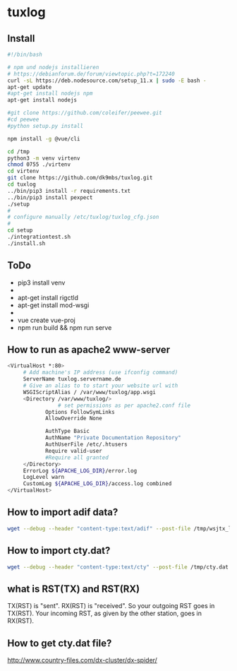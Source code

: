 # tuxlog

## Install
```bash
#!/bin/bash

# npm und nodejs installieren
# https://debianforum.de/forum/viewtopic.php?t=172240
curl -sL https://deb.nodesource.com/setup_11.x | sudo -E bash -
apt-get update
#apt-get install nodejs npm
apt-get install nodejs

#git clone https://github.com/coleifer/peewee.git
#cd peewee
#python setup.py install

npm install -g @vue/cli

cd /tmp
python3 -m venv virtenv
chmod 0755 ./virtenv
cd virtenv
git clone https://github.com/dk9mbs/tuxlog.git
cd tuxlog
../bin/pip3 install -r requirements.txt
../bin/pip3 install pexpect
./setup
#
# configure manually /etc/tuxlog/tuxlog_cfg.json
#
cd setup
./integrationtest.sh
./install.sh
```


## ToDo

* pip3 install venv
* 
* apt-get install rigctld
* apt-get install mod-wsgi
* 
* vue create vue-proj
* npm run build && npm run serve 

## How to run as apache2 www-server

```bash
<VirtualHost *:80>
     # Add machine's IP address (use ifconfig command)
     ServerName tuxlog.servername.de
     # Give an alias to to start your website url with
     WSGIScriptAlias / /var/www/tuxlog/app.wsgi
     <Directory /var/www/tuxlog/>
                # set permissions as per apache2.conf file
            Options FollowSymLinks
            AllowOverride None

            AuthType Basic
            AuthName "Private Documentation Repository"
            AuthUserFile /etc/.htusers
            Require valid-user
            #Require all granted
     </Directory>
     ErrorLog ${APACHE_LOG_DIR}/error.log
     LogLevel warn
     CustomLog ${APACHE_LOG_DIR}/access.log combined
</VirtualHost>
```


## How to import adif data?

```bash
wget --debug --header "content-type:text/adif" --post-file /tmp/wsjtx_log.adi -O - http://username:password@localhost:80/api/v1.0/import/LogLogs?logbook_id=dk9mbs 
```
## How to import cty.dat?

```bash
wget --debug --header "content-type:text/cty" --post-file /tmp/cty.dat -O -http://username:password@localhost:5000/api/v1.0/import/LogDxcc
```


## what is RST(TX) and RST(RX) 

TX(RST) is "sent". RX(RST) is "received". So your outgoing RST goes in TX(RST). Your incoming RST, as given by the other station, goes in RX(RST).


## How to get cty.dat file?

http://www.country-files.com/dx-cluster/dx-spider/
